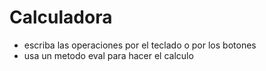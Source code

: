 # Calculadora
- escriba las operaciones por el teclado o por los botones
- usa un metodo eval para hacer el calculo